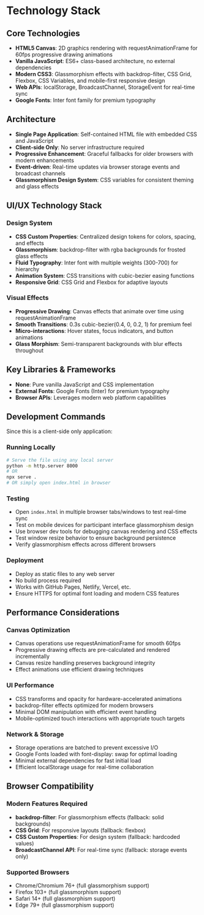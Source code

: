 # Technology Stack

## Core Technologies

- **HTML5 Canvas**: 2D graphics rendering with requestAnimationFrame for 60fps progressive drawing animations
- **Vanilla JavaScript**: ES6+ class-based architecture, no external dependencies
- **Modern CSS3**: Glassmorphism effects with backdrop-filter, CSS Grid, Flexbox, CSS Variables, and mobile-first responsive design
- **Web APIs**: localStorage, BroadcastChannel, StorageEvent for real-time sync
- **Google Fonts**: Inter font family for premium typography

## Architecture

- **Single Page Application**: Self-contained HTML file with embedded CSS and JavaScript
- **Client-side Only**: No server infrastructure required
- **Progressive Enhancement**: Graceful fallbacks for older browsers with modern enhancements
- **Event-driven**: Real-time updates via browser storage events and broadcast channels
- **Glassmorphism Design System**: CSS variables for consistent theming and glass effects

## UI/UX Technology Stack

### Design System

- **CSS Custom Properties**: Centralized design tokens for colors, spacing, and effects
- **Glassmorphism**: backdrop-filter with rgba backgrounds for frosted glass effects
- **Fluid Typography**: Inter font with multiple weights (300-700) for hierarchy
- **Animation System**: CSS transitions with cubic-bezier easing functions
- **Responsive Grid**: CSS Grid and Flexbox for adaptive layouts

### Visual Effects

- **Progressive Drawing**: Canvas effects that animate over time using requestAnimationFrame
- **Smooth Transitions**: 0.3s cubic-bezier(0.4, 0, 0.2, 1) for premium feel
- **Micro-interactions**: Hover states, focus indicators, and button animations
- **Glass Morphism**: Semi-transparent backgrounds with blur effects throughout

## Key Libraries & Frameworks

- **None**: Pure vanilla JavaScript and CSS implementation
- **External Fonts**: Google Fonts (Inter) for premium typography
- **Browser APIs**: Leverages modern web platform capabilities

## Development Commands

Since this is a client-side only application:

### Running Locally

```bash
# Serve the file using any local server
python -m http.server 8000
# OR
npx serve .
# OR simply open index.html in browser
```

### Testing

- Open `index.html` in multiple browser tabs/windows to test real-time sync
- Test on mobile devices for participant interface glassmorphism design
- Use browser dev tools for debugging canvas rendering and CSS effects
- Test window resize behavior to ensure background persistence
- Verify glassmorphism effects across different browsers

### Deployment

- Deploy as static files to any web server
- No build process required
- Works with GitHub Pages, Netlify, Vercel, etc.
- Ensure HTTPS for optimal font loading and modern CSS features

## Performance Considerations

### Canvas Optimization

- Canvas operations use requestAnimationFrame for smooth 60fps
- Progressive drawing effects are pre-calculated and rendered incrementally
- Canvas resize handling preserves background integrity
- Effect animations use efficient drawing techniques

### UI Performance

- CSS transforms and opacity for hardware-accelerated animations
- backdrop-filter effects optimized for modern browsers
- Minimal DOM manipulation with efficient event handling
- Mobile-optimized touch interactions with appropriate touch targets

### Network & Storage

- Storage operations are batched to prevent excessive I/O
- Google Fonts loaded with font-display: swap for optimal loading
- Minimal external dependencies for fast initial load
- Efficient localStorage usage for real-time collaboration

## Browser Compatibility

### Modern Features Required

- **backdrop-filter**: For glassmorphism effects (fallback: solid backgrounds)
- **CSS Grid**: For responsive layouts (fallback: flexbox)
- **CSS Custom Properties**: For design system (fallback: hardcoded values)
- **BroadcastChannel API**: For real-time sync (fallback: storage events only)

### Supported Browsers

- Chrome/Chromium 76+ (full glassmorphism support)
- Firefox 103+ (full glassmorphism support)
- Safari 14+ (full glassmorphism support)
- Edge 79+ (full glassmorphism support)
